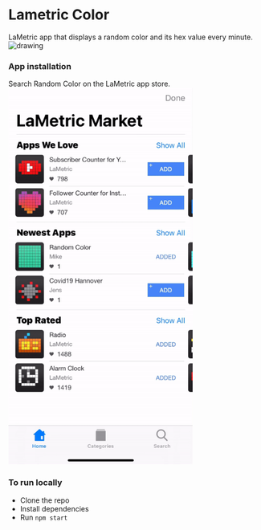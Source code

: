 # Lametric Color
LaMetric app that displays a random color and its hex value every minute.
<img src="https://via.placeholder.com/600x300" alt="drawing"/>
&nbsp;
### App installation
Search Random Color on the LaMetric app store.
<img src="app-install-instructions.gif" alt="drawing" height="750"/>
&nbsp;
### To run locally
* Clone the repo
* Install dependencies
* Run `npm start`


